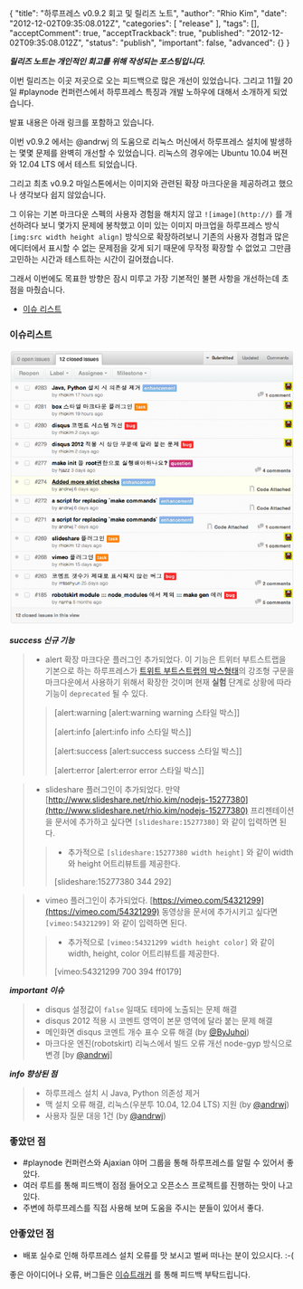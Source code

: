 {
    "title": "하루프레스 v0.9.2 회고 및 릴리즈 노트",
    "author": "Rhio Kim",
    "date": "2012-12-02T09:35:08.012Z",
    "categories": [
        "release"
    ],
    "tags": [],
    "acceptComment": true,
    "acceptTrackback": true,
    "published": "2012-12-02T09:35:08.012Z",
    "status": "publish",
    "important": false,
    "advanced": {}
}

***릴리즈 노트는 개인적인 회고를 위해 작성되는 포스팅입니다.***

이번 릴리즈는 이곳 저곳으로 오는 피드백으로 많은 개선이 있었습니다. 그리고 11월 20일 #playnode 컨퍼런스에서 하루프레스 특징과 개발 노하우에 대해서 소개하게 되었습니다. 

발표 내용은 아래 링크를 포함하고 있습니다.

이번 v0.9.2 에서는 @andrwj 의 도움으로 리눅스 머신에서 하루프레스 설치에 발생하는 몇몇 문제를 완벽히 개선할 수 있었습니다.  리눅스의 경우에는 Ubuntu 10.04 버젼와 12.04 LTS 에서 테스트 되었습니다. 

그리고 최초 v0.9.2 마일스톤에서는 이미지와 관련된 확장 마크다운을 제공하려고 했으나 생각보다 쉽지 않았습니다.  

그 이유는 기본 마크다운 스펙의 사용자 경험을 해치지 않고 `![image](http://)` 를 개선하려다 보니 몇가지 문제에 봉착했고 이미 있는 이미지 마크업을 하루프레스 방식 `[img:src width height align]` 방식으로 확장하려보니 기존의 사용자 경험과 많은 에디터에서 표시할 수 없는 문제점을 갖게 되기 때문에 무작정 확장할 수 없었고 그만큼 고민하는 시간과 테스트하는 시간이 길어졌습니다.

그래서 이번에도 목표한 방향은 잠시 미루고 가장 기본적인 불편 사항을 개선하는데 초점을 마췄습니다.


* [이슈 리스트](https://github.com/rhiokim/haroopress/issues?milestone=30&page=1&state=closed)

### 이슈리스트
![](./@img/v0.9.2-release.png)

***success 신규 기능***
> * alert 확장 마크다운 플러그인 추가되었다.  이 기능은 트위터 부트스트랩을 기본으로 하는 하루프레스가 [트위트 부트스트랩의 박스형태](http://twitter.github.com/bootstrap/components.html#alerts)의 강조형 구문을 마크다운에서 사용하기 위해서 확장한 것이며 현재 **실험** 단계로 상황에 따라 기능이 `deprecated` 될 수 있다.
>>
>> [alert:warning [alert:warning warning 스타일 박스]]
>>
>> [alert:info [alert:info info 스타일 박스]]
>>
>> [alert:success [alert:success success 스타일 박스]]
>>
>> [alert:error [alert:error error 스타일 박스]]

> * slideshare 플러그인이 추가되었다. 만약 [http://www.slideshare.net/rhio.kim/nodejs-15277380](http://www.slideshare.net/rhio.kim/nodejs-15277380) 프리젠테이션을 문서에 추가하고 싶다면 `[slideshare:15277380]` 와 같이 입력하면 된다.
>> * 추가적으로 `[slideshare:15277380 width height]` 와 같이 width 와 height 어트리뷰트를 제공한다.
>>
>> [slideshare:15277380 344 292]

> * vimeo 플러그인이 추가되었다. [https://vimeo.com/54321299](https://vimeo.com/54321299) 동영상을 문서에 추가시키고 싶다면 `[vimeo:54321299]` 와 같이 입력하면 된다.
>> * 추가적으로 `[vimeo:54321299 width height color]` 와 같이 width, height, color 어트리뷰트를 제공한다.
>>
>> [vimeo:54321299 700 394 ff0179]


***important 이슈***
> * disqus 설정값이 `false` 일때도 테마에 노출되는 문제 해결
> * disqus 2012 적용 시 코멘트 영역이 본문 영역에 달라 붙는 문제 해결
> * 메인화면 disqus 코멘트 개수 표수 오류 해결 (by [@ByJuhoi](https://twitter.com/ByJuhoi))
> * 마크다운 엔진(robotskirt) 리눅스에서 빌드 오류 개선 node-gyp 방식으로 변경 [by [@andrwj](http://twitter.com/andrwj)]


***info 향상된 점***
> * 하루프레스 설치 시 Java, Python 의존성 제거
> * 맥 설치 오류 해결, 리눅스(우분투 10.04, 12.04 LTS) 지원 (by [@andrwj](http://twitter.com/andrwj))
> * 사용자 질문 대응 1건  (by [@andrwj](http://twitter.com/andrwj))

### 좋았던 점
* \#playnode 컨퍼런스와 Ajaxian 야머 그룹을 통해 하루프레스를 알릴 수 있어서 좋았다.
* 여러 루트를 통해 피드백이 점점 들어오고 오픈소스 프로젝트를 진행하는 맛이 나고 있다.
* 주변에 하루프레스를 직접 사용해 보며 도움을 주시는 분들이 있어서 좋다.

### 안좋았던 점
* 배포 실수로 인해 하루프레스 설치 오류를 맛 보시고 벌써 떠나는 분이 있으시다. :-(

좋은 아이디어나 오류, 버그들은 [이슈트래커](https://github.com/rhiokim/haroopress/issues) 를 통해 피드백 부탁드립니다.